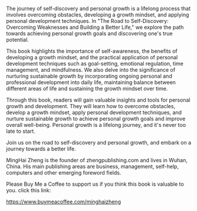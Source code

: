 

The journey of self-discovery and personal growth is a lifelong process that involves overcoming obstacles, developing a growth mindset, and applying personal development techniques. In "The Road to Self-Discovery: Overcoming Weaknesses and Building a Better Life," we explore the path towards achieving personal growth goals and discovering one's true potential.

This book highlights the importance of self-awareness, the benefits of developing a growth mindset, and the practical application of personal development techniques such as goal-setting, emotional regulation, time management, and mindfulness. We also delve into the significance of nurturing sustainable growth by incorporating ongoing personal and professional development into daily life, maintaining balance between different areas of life and sustaining the growth mindset over time.

Through this book, readers will gain valuable insights and tools for personal growth and development. They will learn how to overcome obstacles, develop a growth mindset, apply personal development techniques, and nurture sustainable growth to achieve personal growth goals and improve overall well-being. Personal growth is a lifelong journey, and it's never too late to start.

Join us on the road to self-discovery and personal growth, and embark on a journey towards a better life.

MingHai Zheng is the founder of zhengpublishing.com and lives in Wuhan, China. His main publishing areas are business, management, self-help, computers and other emerging foreword fields.

Please Buy Me a Coffee to support us if you think this book is valuable to you. click this link:

https://www.buymeacoffee.com/minghaizheng
